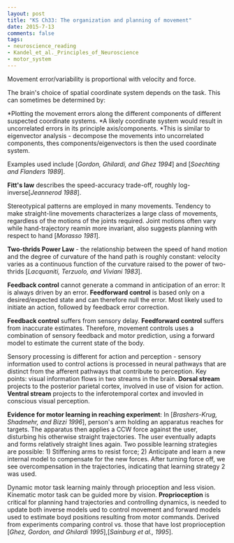 ```yaml
---
layout: post
title: "KS Ch33: The organization and planning of movement"
date: 2015-7-13
comments: false
tags:
- neuroscience_reading
- Kandel_et_al._Principles_of_Neuroscience
- motor_system
---
```

Movement error/variability is proportional with velocity and force.

The brain's choice of spatial coordinate system depends on the task. This can sometimes be determined by:

*Plotting the movement errors along the different components of different suspected coordinate systems.
*A likely coordinate system would result in uncorrelated errors in its principle axis/components.
*This is similar to eigenvector analysis - decompose the movements into uncorrelated components, thes components/eigenvectors is then the used coordinate system.

Examples used include [*Gordon, Ghilardi, and Ghez 1994*] and [*Soechting and Flanders 1989*].

**Fitt's law** describes the speed-accuracy trade-off, roughly log-inverse[*Jeannerod 1988*].

Stereotypical patterns are employed in many movements. Tendency to make straight-line movements characterizes a large class of movements, regardless of the motions of the joints required. Joint motions often vary while hand-trajectory reamin more invariant, also suggests planning with respect to hand [*Morasso 1981*].

**Two-thrids Power Law** - the relationship between the speed of hand motion and the degree of curvature of the hand path is roughly constant: velocity varies as a continuous function of the curvature raised to the power of two-thrids [*Lacquaniti, Terzuolo, and Viviani 1983*].

**Feedback control** cannot generate a command in anticipation of an error: It is always driven by an error. **Feedforward control** is based only on a desired/expected state and can therefore null the error. Most likely used to initiate an action, followed by feedback error correction.

**Feedback control** suffers from sensory delay. **Feedforward control** suffers from inaccurate estimates. Therefore, movement controls uses a combination of sensory feedback and motor prediction, using a forward model to estimate the current state of the body.

Sensory processing is different for action and perception - sensory information used to control actions is processed in neural pathways that are distinct from the afferent pathways that contribute to perception. Key points: visual information flows in two streams in the brain. **Dorsal stream** projects to the posterior parietal cortex, involved in use of vision for action. **Ventral stream** projects to the inferotemporal cortex and invovled in conscious visual perception.

**Evidence for motor learning in reaching experiment**: In [*Brashers-Krug, Shadmehr, and Bizzi 1996*], person's arm holding an apparatus reaches for targets. The apparatus then applies a CCW force against the user, disturbing his otherwise straight trajectories. The user eventually adapts and forms relatively straight lines again. 
Two possible learning strategies are possible: 1) Stiffening arms to resist force; 2) Anticipate and learn a new internal model to compensate for the new forces. After turning force off, we see overcompensation in the trajectories, indicating that learning strategy 2 was used.

Dynamic motor task learning mainly through prioception and less vision. Kinematic motor task can be guided more by vision. **Proprioception** is critical for planning hand trajectories and controlling dynamics, is needed to update both inverse models ued to control movement and forward models used to estimate boyd positions resulting from motor commands. Derived from experiments comparing control vs. those that have lost proprioception [*Ghez, Gordon, and Ghilardi 1995*],[*Sainburg et al., 1995*].

